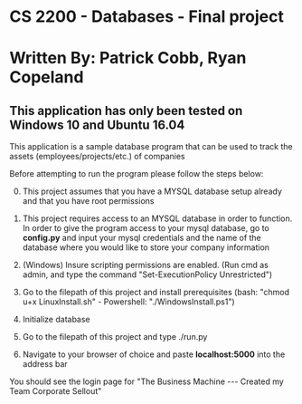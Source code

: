 # CS 2200 - Databases -  Final project
# Written By: Patrick Cobb, Ryan Copeland


## This application has only been tested on Windows 10 and Ubuntu 16.04


This application is a sample database program that can be used to track the assets (employees/projects/etc.) of companies

Before attempting to run the program please follow the steps below:

0. This project assumes that you have a MYSQL database setup already and that you have root permissions

1. This project requires access to an MYSQL database in order to function. In order to give the program access to your mysql database, go to **config.py** and input your mysql credentials and the name of the database where you would like to store your company information

2. (Windows) Insure scripting permissions are enabled. (Run cmd as admin, and type the command "Set-ExecutionPolicy Unrestricted")

3. Go to the filepath of this project and install prerequisites (bash: "chmod u+x LinuxInstall.sh" - Powershell: "./WindowsInstall.ps1")

4. Initialize database

5. Go to the filepath of this project and type ./run.py

6. Navigate to your browser of choice and paste **localhost:5000** into the address bar

You should see the login page for "The Business Machine --- Created my Team Corporate Sellout"
